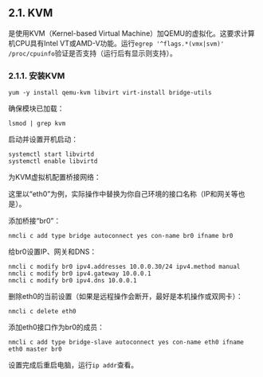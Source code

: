 ## 2.1. KVM

是使用KVM（Kernel-based Virtual Machine）加QEMU的虚拟化。这要求计算机CPU具有Intel VT或AMD-V功能。运行`egrep '^flags.*(vmx|svm)' /proc/cpuinfo`验证是否支持（运行后有显示则支持）。

### 2.1.1. 安装KVM

`yum -y install qemu-kvm libvirt virt-install bridge-utils`

确保模块已加载：

`lsmod | grep kvm`

启动并设置开机启动：

```
systemctl start libvirtd
systemctl enable libvirtd
```

为KVM虚拟机配置桥接网络：

这里以“eth0”为例，实际操作中替换为你自己环境的接口名称（IP和网关等也是）。

添加桥接“br0”：

`nmcli c add type bridge autoconnect yes con-name br0 ifname br0`

给br0设置IP、网关和DNS：

```
nmcli c modify br0 ipv4.addresses 10.0.0.30/24 ipv4.method manual
nmcli c modify br0 ipv4.gateway 10.0.0.1
nmcli c modify br0 ipv4.dns 10.0.0.1
```

删除eth0的当前设置（如果是远程操作会断开，最好是本机操作或双网卡）：

`nmcli c delete eth0`

添加eth0接口作为br0的成员：

`nmcli c add type bridge-slave autoconnect yes con-name eth0 ifname eth0 master br0`

设置完成后重启电脑，运行`ip addr`查看。




